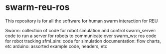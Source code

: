 # swarm-reu-ros
This repository is for all the software for human swarm interaction for REU

Swarm: collection of code for robot simulation and control
swarm_server: code to run a server for robots to communicate over
swarm_ws: ros code for robot tracking
sfml_sim: code for simulation
documentation: flow charts, etc
arduino: assorted example code, headers, etc
